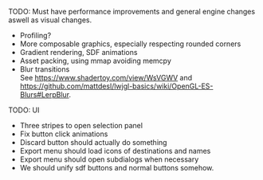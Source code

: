 TODO: Must have performance improvements and general engine changes aswell as visual changes.
* Profiling?
* More composable graphics, especially respecting rounded corners
* Gradient rendering, SDF animations
* Asset packing, using mmap avoiding memcpy
* Blur transitions  
See https://www.shadertoy.com/view/WsVGWV and https://github.com/mattdesl/lwjgl-basics/wiki/OpenGL-ES-Blurs#LerpBlur.

TODO: UI
* Three stripes to open selection panel
* Fix button click animations
* Discard button should actually do something
* Export menu should load icons of destinations and names
* Export menu should open subdialogs when necessary
* We should unify sdf buttons and normal buttons somehow.